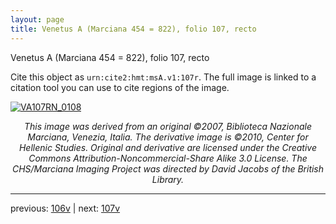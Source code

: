 ```yaml
---
layout: page
title: Venetus A (Marciana 454 = 822), folio 107, recto
---
```


Venetus A (Marciana 454 = 822), folio 107, recto

Cite this object as `urn:cite2:hmt:msA.v1:107r`.  The full image is linked to a citation tool you can use to cite regions of the image.

[![VA107RN_0108](http://www.homermultitext.org/iipsrv?IIIF=/project/homer/pyramidal/deepzoom/hmt/vaimg/2017a/VA107RN_0108.tif/full/800,/0/default.jpg)](http://www.homermultitext.org/ict2/?urn=urn:cite2:hmt:vaimg.2017a:VA107RN_0108) 

<p style="text-align: center; font-style: italic;">This image was derived from an original ©2007, Biblioteca Nazionale Marciana, Venezia, Italia. The derivative image is ©2010, Center for Hellenic Studies. Original and derivative are licensed under the Creative Commons Attribution-Noncommercial-Share Alike 3.0 License. The CHS/Marciana Imaging Project was directed by David Jacobs of the British Library.</p>

---

previous: [106v](../106v/) | next: [107v](../107v/)